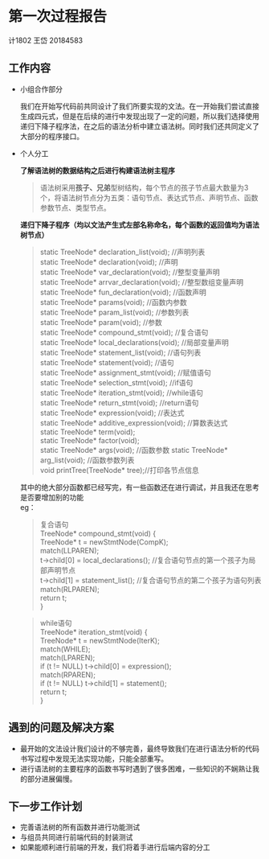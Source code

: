 # **第一次过程报告**  
  
计1802 王岱 20184583
  
## 工作内容
* 小组合作部分
  
  我们在开始写代码前共同设计了我们所要实现的文法。在一开始我们尝试直接生成四元式，但是在后续的进行中发现出现了一定的问题，所以我们选择使用递归下降子程序法，在之后的语法分析中建立语法树。同时我们还共同定义了大部分的程序接口。  

* 个人分工  
  
    **了解语法树的数据结构之后进行构建语法树主程序**  
    > 语法树采用**孩子、兄弟**型树结构，每个节点的孩子节点最大数量为3个，将语法树节点分为五类：语句节点、表达式节点、声明节点、函数参数节点、类型节点。  
    
    **递归下降子程序（均以文法产生式左部名称命名，每个函数的返回值均为语法树节点）**  
    > static TreeNode* declaration_list(void); //声明列表  
static TreeNode* declaration(void); //声明  
static TreeNode* var_declaration(void); //整型变量声明  
static TreeNode* arrvar_declaration(void); //整型数组变量声明  
static TreeNode* fun_declaration(void); //函数声明  
static TreeNode* params(void); //函数内参数  
static TreeNode* param_list(void); //参数列表  
static TreeNode* param(void); //参数  
static TreeNode* compound_stmt(void); //复合语句  
static TreeNode* local_declarations(void); //局部变量声明  
static TreeNode* statement_list(void); //语句列表  
static TreeNode* statement(void); //语句  
static TreeNode* assignment_stmt(void); //赋值语句  
static TreeNode* selection_stmt(void); //if语句  
static TreeNode* iteration_stmt(void); //while语句  
static TreeNode* return_stmt(void); //return语句  
static TreeNode* expression(void); //表达式  
static TreeNode* additive_expression(void); //算数表达式  
static TreeNode* term(void);  
static TreeNode* factor(void);  
static TreeNode* args(void); //函数参数
static TreeNode* arg_list(void); //函数参数列表  
void printTree(TreeNode* tree);//打印各节点信息  

    其中的绝大部分函数都已经写完，有一些函数还在进行调试，并且我还在思考是否要增加别的功能  
    eg：  
    >复合语句   
    TreeNode* compound_stmt(void) {  
	TreeNode* t = newStmtNode(CompK);  
	match(LLPAREN);  
	t->child[0] = local_declarations(); //复合语句节点的第一个孩子为局部声明节点  
	t->child[1] = statement_list(); //复合语句节点的第二个孩子为语句列表  
	match(RLPAREN);  
	return t;  
    }  

    >while语句  
    TreeNode* iteration_stmt(void) {  
	TreeNode* t = newStmtNode(IterK);  
	match(WHILE);  
	match(LPAREN);  
	if (t != NULL) t->child[0] = expression();  
	match(RPAREN);  
	if (t != NULL) t->child[1] = statement();  
	return t;  
    }  

## 遇到的问题及解决方案  
* 最开始的文法设计我们设计的不够完善，最终导致我们在进行语法分析的代码书写过程中发现无法实现功能，只能全部重写。  
* 进行语法树的主要程序的函数书写时遇到了很多困难，一些知识的不娴熟让我的部分进展偏慢。

## 下一步工作计划  
* 完善语法树的所有函数并进行功能测试
* 与组员共同进行前端代码的封装测试
* 如果能顺利进行前端的开发，我们将着手进行后端内容的分工